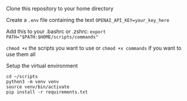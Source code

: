Clone this repository to your home directory

Create a `.env` file containing the text `OPENAI_API_KEY=your_key_here`

Add this to your .bashrc or .zshrc:
`export PATH="$PATH:$HOME/scripts/commands"`

`chmod +x` the scripts you want to use or `chmod +x commands` if you want to use them all

Setup the virtual environment

```
cd ~/scripts
python3 -m venv venv
source venv/bin/activate
pip install -r requirements.txt
```
